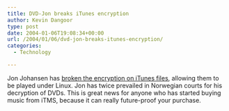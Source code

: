 ```yaml
---
title: DVD-Jon breaks iTunes encryption
author: Kevin Dangoor
type: post
date: 2004-01-06T19:08:34+00:00
url: /2004/01/06/dvd-jon-breaks-itunes-encryption/
categories:
  - Technology

---
```

Jon Johansen has [broken the encryption on iTunes files][1], allowing them to be played under Linux. Jon has twice prevailed in Norwegian courts for his decryption of DVDs. This is great news for anyone who has started buying music from iTMS, because it can really future-proof your purchase.

 [1]: http://www.theregister.co.uk/content/6/34712.html "The Register"